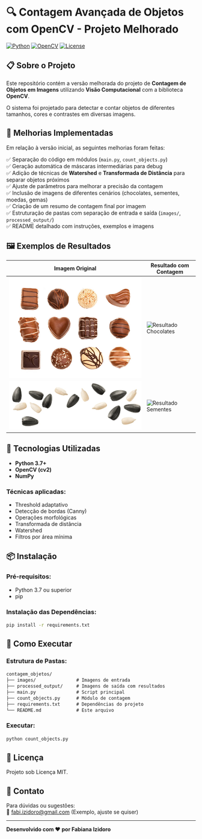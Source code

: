
# 🔍 Contagem Avançada de Objetos com OpenCV - Projeto Melhorado

[![Python](https://img.shields.io/badge/Python-3.7+-blue.svg)](https://www.python.org/downloads/)
[![OpenCV](https://img.shields.io/badge/OpenCV-4.0+-green.svg)](https://opencv.org/)
[![License](https://img.shields.io/badge/License-MIT-yellow.svg)](https://opensource.org/licenses/MIT)

## 📋 Sobre o Projeto

Este repositório contém a versão melhorada do projeto de **Contagem de Objetos em Imagens** utilizando **Visão Computacional** com a biblioteca **OpenCV**.

O sistema foi projetado para detectar e contar objetos de diferentes tamanhos, cores e contrastes em diversas imagens.

## 🎯 Melhorias Implementadas

Em relação à versão inicial, as seguintes melhorias foram feitas:

✅ Separação do código em módulos (`main.py`, `count_objects.py`)  
✅ Geração automática de máscaras intermediárias para debug  
✅ Adição de técnicas de **Watershed** e **Transformada de Distância** para separar objetos próximos  
✅ Ajuste de parâmetros para melhorar a precisão da contagem  
✅ Inclusão de imagens de diferentes cenários (chocolates, sementes, moedas, gemas)  
✅ Criação de um resumo de contagem final por imagem  
✅ Estruturação de pastas com separação de entrada e saída (`images/`, `processed_output/`)  
✅ README detalhado com instruções, exemplos e imagens

## 🖼️ Exemplos de Resultados

| Imagem Original | Resultado com Contagem |
|-----------------|------------------------|
| ![Chocolates](images/chocolates.jpg) | ![Resultado Chocolates](processed_output/chocolates_resultado.jpg) |
| ![Sementes](images/seeds.png) | ![Resultado Sementes](processed_output/seeds_resultado.png) |

## 🚀 Tecnologias Utilizadas

- **Python 3.7+**
- **OpenCV (cv2)**
- **NumPy**

### Técnicas aplicadas:

- Threshold adaptativo
- Detecção de bordas (Canny)
- Operações morfológicas
- Transformada de distância
- Watershed
- Filtros por área mínima

## 📦 Instalação

### Pré-requisitos:
- Python 3.7 ou superior
- pip

### Instalação das Dependências:
```bash
pip install -r requirements.txt
```

## 🔧 Como Executar

### Estrutura de Pastas:

```
contagem_objetos/
├── images/               # Imagens de entrada
├── processed_output/     # Imagens de saída com resultados
├── main.py               # Script principal
├── count_objects.py      # Módulo de contagem
├── requirements.txt      # Dependências do projeto
└── README.md             # Este arquivo
```

### Executar:
```bash
python count_objects.py
```

## 📝 Licença

Projeto sob Licença MIT.

## 📧 Contato

Para dúvidas ou sugestões:  
📧 fabi.izidoro@gmail.com (Exemplo, ajuste se quiser)

---

**Desenvolvido com ❤️ por Fabiana Izidoro**
